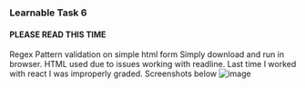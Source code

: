 ### Learnable Task 6
#### PLEASE READ THIS TIME
Regex Pattern validation on simple html form
Simply download and run in browser. HTML used due to issues working with readline. Last time I worked with react I was improperly graded. 
Screenshots below
![image](https://github.com/izzdwizz/LearnableTask5/assets/71931658/95cafa30-0d7f-4a4c-948d-3d039a18ad48)

